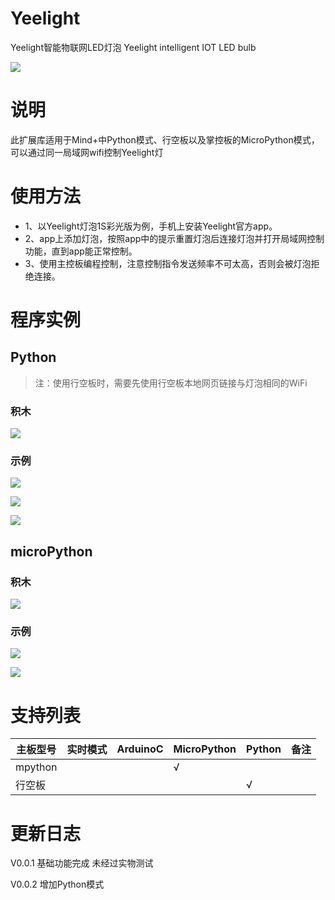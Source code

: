 # Yeelight
Yeelight智能物联网LED灯泡
Yeelight intelligent IOT LED bulb

![](./micropython/_images/featured.png)

# 说明
此扩展库适用于Mind+中Python模式、行空板以及掌控板的MicroPython模式，可以通过同一局域网wifi控制Yeelight灯


# 使用方法
- 1、以Yeelight灯泡1S彩光版为例，手机上安装Yeelight官方app。  
- 2、app上添加灯泡，按照app中的提示重置灯泡后连接灯泡并打开局域网控制功能，直到app能正常控制。  
- 3、使用主控板编程控制，注意控制指令发送频率不可太高，否则会被灯泡拒绝连接。  

# 程序实例
## Python

> 注：使用行空板时，需要先使用行空板本地网页链接与灯泡相同的WiFi

### 积木
![](./python/_images/blocks.png)

### 示例
![](./python/_images/example.png)

![](./python/_images/example2.png)

![](./python/_images/example3.png)


## microPython
### 积木
![](./micropython/_images/blocks.png)

### 示例
![](./micropython/_images/example1.png)

![](./micropython/_images/example2.png)



# 支持列表

|主板型号|实时模式|ArduinoC|MicroPython|Python|备注|
|-----|-----|-----|-----|-----|-----|
|mpython|||√|||
|行空板||||√||


# 更新日志

V0.0.1 基础功能完成 未经过实物测试

V0.0.2 增加Python模式

